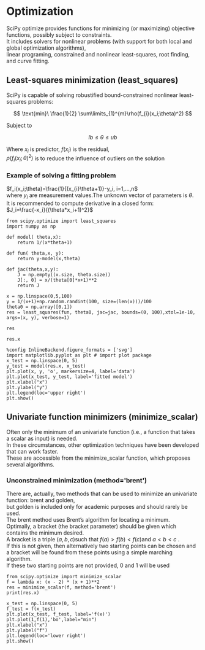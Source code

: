 <!-- #region -->
# Optimization

SciPy optimize provides functions for minimizing (or maximizing) objective functions, possibly subject to constraints.  
It includes solvers for nonlinear problems (with support for both local and global optimization algorithms),  
linear programing, constrained and nonlinear least-squares, root finding, and curve fitting.  


## Least-squares minimization (least_squares)

SciPy is capable of solving robustified bound-constrained nonlinear least-squares problems:  

$$
\text{min}\  \frac{1}{2} \sum\limits_{1}^{m}\rho(f_{i}(x_i;\theta)^2)
$$
  
Subject to

$$
lb\leq \theta \leq ub
$$

Where $x_i$ is predictor, $f(x_i)$ is the residual,   
$\rho(f_{i}(x_i;\theta)^2)$ is to reduce the influence of outliers on the solution


### Example of solving a fitting problem

$f_i(x_i;\theta)=\frac{1}{(x_{i}\theta+1)}-y_i, i=1,...,n$  
where $y_i$ are measurement values.The unknown vector of parameters is $\theta$.  
It is recommended to compute derivative in a closed form:  
$J_i=\frac{-x_i}{(\theta*x_i+1)^2}$  

<!-- #endregion -->

```{code-cell} ipython3
from scipy.optimize import least_squares
import numpy as np
```


```{code-cell} ipython3
def model( theta,x):
    return 1/(x*theta+1)
```


```{code-cell} ipython3
def fun( theta,x, y):
    return y-model(x,theta)
```


```{code-cell} ipython3
def jac(theta,x,y):
    J = np.empty((x.size, theta.size))
    J[:, 0] = x/(theta[0]*x+1)**2
    return J
```


```{code-cell} ipython3
x = np.linspace(0,5,100)
y = 1/(x+1)+np.random.randint(100, size=(len(x)))/100
theta0 = np.array([0.1])
res = least_squares(fun, theta0, jac=jac, bounds=(0, 100),xtol=1e-10, args=(x, y), verbose=1)
```

```{code-cell} ipython3
res
```
```{code-cell} ipython3
res.x
```

```{code-cell} ipython3
%config InlineBackend.figure_formats = ['svg']
import matplotlib.pyplot as plt # import plot package
x_test = np.linspace(0, 5)
y_test = model(res.x, x_test)
plt.plot(x, y, 'o', markersize=4, label='data')
plt.plot(x_test, y_test, label='fitted model')
plt.xlabel("x")
plt.ylabel("y")
plt.legend(loc='upper right')
plt.show()
```
## Univariate function minimizers (minimize_scalar)

Often only the minimum of an univariate function (i.e., a function that takes a scalar as input) is needed.  
In these circumstances, other optimization techniques have been developed that can work faster.   
These are accessible from the minimize_scalar function, which proposes several algorithms.  

### Unconstrained minimization (method='brent')

There are, actually, two methods that can be used to minimize an univariate function: brent and golden,  
but golden is included only for academic purposes and should rarely be used.    
The brent method uses Brent’s algorithm for locating a minimum.   
Optimally, a bracket (the bracket parameter) should be given which contains the minimum desired.   
A bracket is a triple $(a,b,c)$such that $f(a)>f(b)<f(c)$and $a<b<c$ .   
If this is not given, then alternatively two starting points can be chosen and a bracket will be found from these points using a simple marching algorithm.   
If these two starting points are not provided, 0 and 1 will be used


```{code-cell} ipython3
from scipy.optimize import minimize_scalar
f = lambda x: (x - 2) * (x + 1)**2
res = minimize_scalar(f, method='brent')
print(res.x)
```

```{code-cell} ipython3
x_test = np.linspace(0, 5)
f_test = f(x_test)
plt.plot(x_test, f_test, label='f(x)')
plt.plot(1,f(1),'bo',label="min")
plt.xlabel("x")
plt.ylabel("f")
plt.legend(loc='lower right')
plt.show()
```
